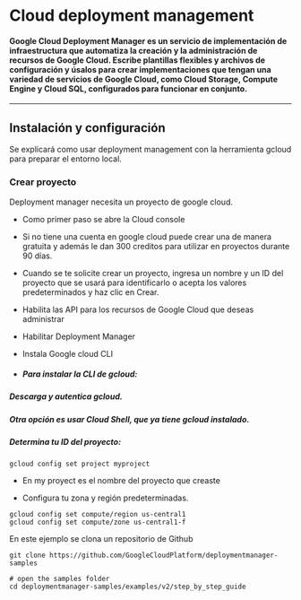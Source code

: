 # Cloud deployment management

#### Google Cloud Deployment Manager es un servicio de implementación de infraestructura que automatiza la creación y la administración de recursos de Google Cloud. Escribe plantillas flexibles y archivos de configuración y úsalos para crear implementaciones que tengan una variedad de servicios de Google Cloud, como Cloud Storage, Compute Engine y Cloud SQL, configurados para funcionar en conjunto.

---

## Instalación y configuración

Se explicará como usar deployment management con la herramienta gcloud para preparar el entorno local.

### Crear proyecto

Deployment manager necesita un proyecto de google cloud.

- Como primer paso se abre la Cloud console

- Si no tiene una cuenta en google cloud puede crear una de manera gratuita y además le dan 300 creditos para utilizar en proyectos durante 90 días.
- Cuando se te solicite crear un proyecto, ingresa un nombre y un ID del proyecto que se usará para identificarlo o acepta los valores predeterminados y haz clic en Crear.
- Habilita las API para los recursos de Google Cloud que deseas administrar
- Habilitar Deployment Manager
- Instala Google cloud CLI
- ##### Para instalar la CLI de gcloud:

##### Descarga y autentica gcloud.

##### Otra opción es usar Cloud Shell, que ya tiene gcloud instalado.

##### Determina tu ID del proyecto:

`gcloud config set project myproject `

- En my proyect es el nombre del proyecto que creaste

- Configura tu zona y región predeterminadas.

```gcloud config set compute/region us-central1
gcloud config set compute/region us-central1
gcloud config set compute/zone us-central1-f
```

En este ejemplo se clona un repositorio de Github

```
git clone https://github.com/GoogleCloudPlatform/deploymentmanager-samples

# open the samples folder
cd deploymentmanager-samples/examples/v2/step_by_step_guide

```
